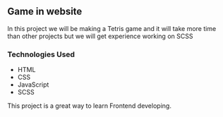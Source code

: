 
## Game in website

In this project we will be making a Tetris game and it will take more time than other projects but we will get experience working on SCSS


### Technologies Used
- HTML
- CSS
- JavaScript
- SCSS


This project is a great way to learn Frontend developing.
